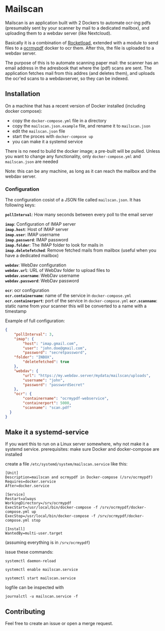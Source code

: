 # Mailscan

Mailscan is an application built with 2 Dockers to automate ocr-ing pdfs (presumably sent by your scanner by mail to a dedicated mailbox), and uploading them to a webdav server (like Nextcloud).

Basically it is a combination of [Rocketload](https://gitlab.com/aagreb/rocketload/-/tree/master/rocketload), extended with a module to send files to a [ocrmypdf](https://github.com/ocrmypdf/OCRmyPDF) docker to ocr them. After this, the file is uploaded to a webdav server.

The purpose of this is to automate scanning paper mail: the scanner has an email address in the adresbook that where the (pdf) scans are sent. 
The application fetches mail from this addres (and deletes them), and uploads the ocr'ed scans to a webdavserver, so they can be indexed.
## Installation

On a machine that has a recent version of Docker installed (including docker compose):
- copy the `docker-compose.yml` file in a directory
- copy the `mailscan.json.example` file, and rename it to `mailscan.json`
- edit the `mailscan.json` file 
- start the proces with `docker-compose up`
- you can make it a systemd service

There is no need to build the docker image; a pre-built will be pulled. Unless you want to change any functionality, only `docker-compose.yml` and `mailscan.json` are needed

Note: this can be any machine, as long as it can reach the mailbox and the webdav server.


### Configuration

The configuration cosist of a JSON file called `mailscan.json`. It has following keys:

**`pollInterval`**: How many seconds between every poll to the email server

**`imap`**: Configuration of IMAP server  
**`imap.host`**: Host of IMAP server  
**`imap.user`**: IMAP username  
**`imap.password`**: IMAP password  
**`imap.folder`**: The IMAP folder to look for mails in  
**`imap.deletefetched`**: Remove fetched mails from mailbox (useful when you have a dedicated mailbox)


**`webdav`**: WebDav configuration  
**`webdav.url`**: URL of WebDav folder to upload files to  
**`webdav.username`**: WebDav username  
**`webdav.password`**: WebDav password  

**`ocr`**: ocr configuration  
**`ocr.containername`**: name of the service in `docker-compose.yml`  
**`ocr.containerport`**: port of the service in `docker-compose.yml`
**`ocr.scanname`**: static name from your scanner this will be converted to a name with a timestamp


Example of full configuration:

```json
{
    "pollInterval": 3,
    "imap": {
        "host": "imap.gmail.com",
        "user": "john.doe@gmail.com",
        "password": "secretpassword",
	"folder": "INBOX",
        "deletefetched": true
    },
    "webdav": {
        "url": "https://my.webdav.server/mydata/mailscan/uploads",
        "username": "john",
        "password": "passwordSecret"
    },
    "ocr": {
        "containername": "ocrmypdf-webservice",
        "containerport": 5000,
        "scanname": "scan.pdf"
  }
}

```

## Make it a systemd-service

If you want this to run on a Linux server somewhere, why not make it a systemd service.
prerequisites: make sure Docker and docker-compose are installed

create a file `/etc/systemd/system/mailscan.service` like this:

```
[Unit]
Description=mailscan and ocrmypdf in Docker-compose (/srv/ocrmypdf)
Requires=docker.service
After=docker.service

[Service]
Restart=always
WorkingDirectory=/srv/ocrmypdf
ExecStart=/usr/local/bin/docker-compose -f /srv/ocrmypdf/docker-compose.yml up
ExecStop=/usr/local/bin/docker-compose -f /srv/ocrmypdf/docker-compose.yml stop

[Install]
WantedBy=multi-user.target
```
(assuming everything is in `/srv/ocrmypdf`)

issue these commands:

`systemctl daemon-reload`

`systemctl enable mailscan.service`

`systemctl start mailscan.service`


logfile can be inspected with 

`journalctl -u mailscan.service -f`

## Contributing

Feel free to create an issue or open a merge request.

